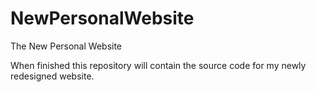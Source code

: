 # NewPersonalWebsite
The New Personal Website
<br/>

When finished this repository will contain the source code for my newly redesigned website.
